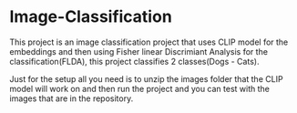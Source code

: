 # Image-Classification

This project is an image classification project that uses CLIP model for the embeddings and then using Fisher linear Discrimiant Analysis for the classification(FLDA), this project classifies 2 classes(Dogs - Cats).

Just for the setup all you need is to unzip the images folder that the CLIP model will work on and then run the project and you can test with the images that are in the repository.
